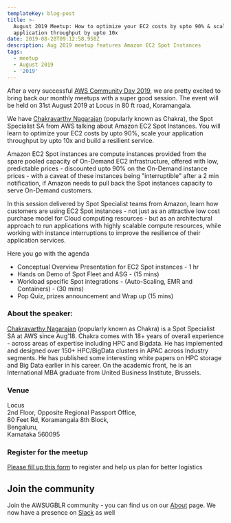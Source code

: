 ```yaml
---
templateKey: blog-post
title: >-
  August 2019 Meetup: How to optimize your EC2 costs by upto 90% & scale your
  application throughput by upto 10x
date: 2019-08-28T09:12:58.958Z
description: Aug 2019 meetup features Amazon EC2 Spot Instances
tags:
  - meetup
  - August 2019
  - '2019'
---
```

After a very successful [AWS Community Day 2019](https://www.awsugblr.in/blog/2019-08-01-aws-community-day-bengaluru-2019-the-hatrick-made-a-history/), we are pretty excited to bring back our monthly meetups with a super good session. The event will be held on 31st August 2019 at Locus in 80 ft road, Koramangala.

We have [Chakravarthy Nagarajan](https://www.linkedin.com/in/chakravarthy-nagarajan-7653311a/) (popularly known as Chakra), the Spot Specialist SA from AWS talking about Amazon EC2 Spot Instances. You will learn to optimize your EC2 costs by upto 90%, scale your application throughput by upto 10x and build a resilient service.

Amazon EC2 Spot instances are compute instances provided from the spare pooled capacity of On-Demand EC2 infrastructure, offered with low, predictable prices - discounted upto 90% on the On-Demand instance prices - with a caveat of these instances being "interruptible" after a 2 min notification, if Amazon needs to pull back the Spot instances capacity to serve On-Demand customers.

In this session delivered by Spot Specialist teams from Amazon, learn how customers are using EC2 Spot instances - not just as an attractive low cost purchase model for Cloud computing resources - but as an architectural approach to run applications with highly scalable compute resources, while working with instance interruptions to improve the resilience of their application services.

 Here you go with the agenda

* Conceptual Overview Presentation for EC2 Spot instances - 1 hr
* Hands on Demo of Spot Fleet and ASG - (15 mins)
* Workload specific Spot integrations - (Auto-Scaling, EMR and Containers)  - (30 mins)
* Pop Quiz, prizes announcement and Wrap up (15 mins)

### About the speaker:

[Chakravarthy Nagarajan](https://www.linkedin.com/in/chakravarthy-nagarajan-7653311a/) (popularly known as Chakra) is a Spot Specialist SA at AWS since Aug’18. Chakra comes with 18+ years of overall experience - across areas of expertise including HPC and Bigdata. He has  implemented and designed over 150+ HPC/BigData clusters in APAC across Industry segments. He has published some interesting white papers on HPC storage and Big Data earlier in his career. On the academic front, he is an International MBA graduate from United Business Institute, Brussels.

### Venue

Locus \
2nd Floor, Opposite Regional Passport Office, \
80 Feet Rd, Koramangala 8th Block, \
Bengaluru, \
Karnataka 560095

### Register for the meetup

[Please fill up this form](https://lnkd.in/ffCtzzt) to register and help us plan for better logistics 

## Join the community

Join the AWSUGBLR community - you can find us on our [About](https://www.awsugblr.in/about) page. We now have a presence on [Slack](http://go.awsugblr.in/slack) as well
